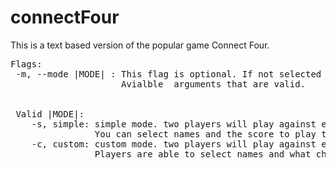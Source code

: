 # connectFour
This is a text based version of the popular game Connect Four. 
<pre>
Flags: 
 -m, --mode |MODE| : This flag is optional. If not selected the program will default to simple. 
                     Avialble <MODE> arguments that are valid. 
 <br>
 Valid |MODE|: 
    -s, simple: simple mode. two players will play against eachother on a standard 6x7 board.
                You can select names and the score to play to. 
    -c, custom: custom mode. two players will play against eachoterh on a board the size of their choosing. 
                Players are able to select names and what character their piece will be. 
</pre>
